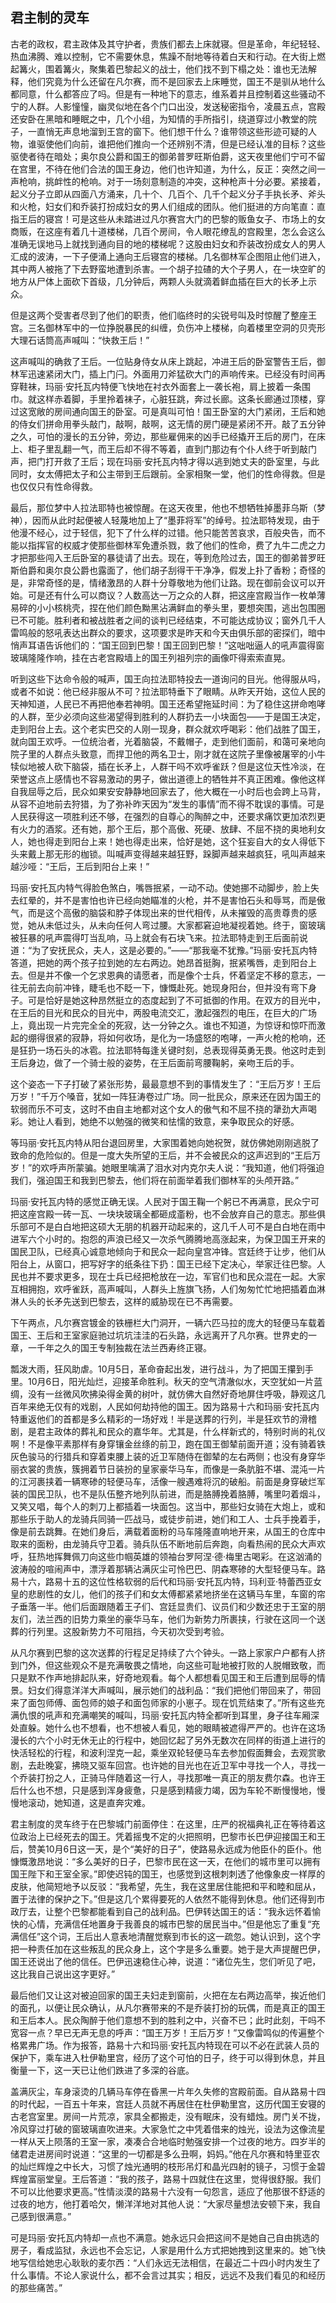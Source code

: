 ## 君主制的灵车

古老的政权，君主政体及其守护者，贵族们都去上床就寝。但是革命，年纪轻轻、热血沸腾、难以控制，它不需要休息，焦躁不耐地等待着白天和行动。在大街上燃起篝火，围着篝火，聚集着巴黎起义的战士，他们找不到下榻之处：谁也无法解释，他们究竟为什么还留在凡尔赛，而不是回家去上床睡觉，国王不是驯从地什么都同意，什么都答应了吗。但是有一种地下的意志，维系着并且控制着这些骚动不宁的人群。人影憧憧，幽灵似地在各个门口出没，发送秘密指令，凌晨五点，宫殿还安卧在黑暗和睡眠之中，几个小组，为知情的手所指引，绕道穿过小教堂的院子，一直悄无声息地溜到王宫的窗下。他们想干什么？谁带领这些形迹可疑的人物，谁驱使他们向前，谁把他们推向一个还辨别不清，但是已经认准的目标？这些驱使者待在暗处；奥尔良公爵和国王的御弟普罗旺斯伯爵，这天夜里他们宁可不留在宫里，不待在他们合法的国王身边，他们也许知道，为什么，反正：突然之间一声枪响，挑衅性的枪响。对于一场刻意制造的冲突，这种枪声十分必要。紧接着，起义分子立即从四面八方涌来，几十个、几百个、几千个起义分子手执长矛、斧头和火枪，妇女们和乔装打扮成妇女的男人们组成的团队。他们挺进的方向笔直：直指王后的寝宫！可是这些从未踏进过凡尔赛宫大门的巴黎的贩鱼女子、市场上的女商贩，在这座有着几十道楼梯，几百个房间，令人眼花缭乱的宫殿里，怎么会这么准确无误地马上就找到通向目的地的楼梯呢？这股由妇女和乔装改扮成女人的男人汇成的波涛，一下子便涌上通向王后寝宫的楼梯。几名御林军企图阻止他们进入，其中两人被拖了下去野蛮地遭到杀害。一个胡子拉碴的大个子男人，在一块空旷的地方从尸体上面砍下首级，几分钟后，两颗人头就滴着鲜血插在巨大的长矛上示众。

但是这两个受害者尽到了他们的职责，他们临终时的尖锐号叫及时惊醒了整座王宫。三名御林军中的一位挣脱暴民的纠缠，负伤冲上楼梯，向着楼里空洞的贝壳形大理石话筒高声喊叫：“快救王后！”

这声喊叫的确救了王后。一位贴身侍女从床上跳起，冲进王后的卧室警告王后，御林军迅速紧闭大门，插上门闩。外面用刀斧猛砍大门的声响传来。已经没有时间再穿鞋袜，玛丽·安托瓦内特便飞快地在衬衣外面套上一袭长袍，肩上披着一条围巾。就这样赤着脚，手里拎着袜子，心脏狂跳，奔过长廊。这条长廊通过顶楼，穿过这宽敞的房间通向国王的卧室。可是真叫可怕！国王卧室的大门紧闭，王后和她的侍女们拼命用拳头敲门，敲啊，敲啊，这无情的房门硬是紧闭不开。敲了五分钟之久，可怕的漫长的五分钟，旁边，那些雇佣来的凶手已经撬开王后的房门，在床上、柜子里乱翻一气，而王后却不得不等着，直到门那边有个仆人终于听到敲门声，把门打开救了王后；现在玛丽·安托瓦内特才得以逃到她丈夫的卧室里，与此同时，女太傅把太子和公主带到王后跟前。全家相聚一堂，他们的性命得救。但是也仅仅只有性命得救。

最后，那位梦中人拉法耶特也被惊醒。在这天夜里，他也不想牺牲掉墨菲乌斯（梦神），因而从此时起便被人轻蔑地加上了“墨菲将军”的绰号。拉法耶特发现，由于他漫不经心，过于轻信，犯下了什么样的过错。他只能苦苦哀求，百般央告，而不能以指挥官的权威才使那些御林军免遭杀戮，救了他们的性命，费了九牛二虎之力才把那些闯入王后卧室的暴徒请了出去。现在，等到危险过去，国王的御弟普罗旺斯伯爵和奥尔良公爵也露面了，他们胡子刮得干干净净，假发上扑了香粉；奇怪的是，非常奇怪的是，情绪激昂的人群十分尊敬地为他们让路。现在御前会议可以开始。可是还有什么可以商议？人数高达一万之众的人群，把这座宫殿当作一枚单薄易碎的小小核桃壳，捏在他们颜色黝黑沾满鲜血的拳头里，要想突围，逃出包围圈已不可能。胜利者和被战胜者之间的谈判已经结束，不可能达成协议；窗外几千人雷鸣般的怒吼表达出群众的要求，这项要求是昨天和今天由俱乐部的密探们，暗中悄声耳语告诉他们的：“国王回到巴黎！国王回到巴黎！”这咄咄逼人的吼声震得窗玻璃隆隆作响，挂在古老宫殿墙上的国王列祖列宗的画像吓得索索直晃。

听到这些下达命令般的喊声，国王向拉法耶特投去一道询问的目光。他得服从吗，或者不如说：他已经非服从不可？拉法耶特垂下了眼睛。从昨天开始，这位人民的天神知道，人民已不再把他奉若神明。国王还希望拖延时间：为了稳住这拼命咆哮的人群，至少必须向这些渴望得到胜利的人群扔去一小块面包——于是国王决定，走到阳台上去。这个老实巴交的人刚一现身，群众就欢呼喝彩：他们战胜了国王，就向国王欢呼。一位统治者，光着脑袋，不戴帽子，走到他们面前，和蔼可亲地向院子里的人群点头致意，而捍卫他的两名卫士，刚才就在这院子里像被屠宰的小牛犊似地被人砍下脑袋，插在长矛上，人群干吗不欢呼雀跃？但是这位天性冷淡，在荣誉这点上感情也不容易激动的男子，做出道德上的牺牲并不真正困难。像他这样自我屈辱之后，民众如果安安静静地回家去了，他大概在一小时后也会跨上马背，从容不迫地前去狩猎，为了弥补昨天因为“发生的事情”而不得不耽误的事情。可是人民获得这一项胜利还不够，在强烈的自尊心的陶醉之中，还要求痛饮更加浓烈更有火力的酒浆。还有她，那个王后，那个高傲、死硬、放肆、不屈不挠的奥地利女人，她也得走到阳台上来！她也得走出来，恰好是她，这个狂妄自大的女人得低下头来戴上那无形的枷锁。叫喊声变得越来越狂野，跺脚声越来越疯狂，吼叫声越来越沙哑：“王后，王后到阳台上来！”

玛丽·安托瓦内特气得脸色煞白，嘴唇抿紧，一动不动。使她挪不动脚步，脸上失去红晕的，并不是害怕也许已经向她瞄准的火枪，并不是害怕石头和辱骂，而是傲气，而是这个高傲的脑袋和脖子体现出来的世代相传，从未摧毁的高贵尊贵的感觉，她从未低过头，从未向任何人弯过腰。大家都窘迫地凝视着她。终于，窗玻璃被狂暴的吼声震得叮当乱响，马上就会有石块飞来。拉法耶特走到王后面前说道：“为了安抚民众，夫人，这是必要的。”——“那我毫不犹豫。”玛丽·安托瓦内特答道，把她的两个孩子拉到她的左右两边。她昂首挺胸，抿紧嘴唇，走到阳台上去。但是并不像一个乞求恩典的请愿者，而是像个士兵，怀着坚定不移的意志，一往无前去向前冲锋，睫毛也不眨一下，慷慨赴死。她现身阳台，但并没有弯下身子。可是恰好是她这种昂然挺立的态度起到了不可抵御的作用。在双方的目光中，在王后的目光和民众的目光中，两股电流交汇，激起强烈的电压，在巨大的广场上，竟出现一片完完全全的死寂，达一分钟之久。谁也不知道，为惊讶和惊吓而激起的绷得很紧的寂静，将如何收场，是化为一场盛怒的咆哮，一声火枪的枪响，还是狂扔一场石头的冰雹。拉法耶特每逢关键时刻，总表现得英勇无畏。他这时走到王后身边，做了一个骑士般的姿势，在王后面前弯腰鞠躬，亲吻王后的手。

这个姿态一下子打破了紧张形势，最最意想不到的事情发生了：“王后万岁！王后万岁！”千万个嗓音，犹如一阵狂涛卷过广场。同一批民众，原来还在因为国王的软弱而乐不可支，这时不由自主地都对这个女人的傲气和不屈不挠的犟劲大声喝彩。她让人看到，她绝不以勉强的微笑和怯懦的致意，来争取民众的好感。

等玛丽·安托瓦内特从阳台退回房里，大家围着她向她祝贺，就仿佛她刚刚逃脱了致命的危险似的。但是一度大失所望的王后，并不会被民众的这声迟到的“王后万岁！”的欢呼声所蒙骗。她眼里噙满了泪水对内克尔夫人说：“我知道，他们将强迫我们，强迫国王和我到巴黎去，他们将在前面举着我们御林军的头颅开路。”

玛丽·安托瓦内特的感觉正确无误。人民对于国王鞠一个躬已不再满意，民众宁可把这座宫殿一砖一瓦、一块块玻璃全都砸成齑粉，也不会放弃自己的意志。那些俱乐部可不是白白地把这硕大无朋的机器开动起来的，这几千人可不是白白地在雨中进军六个小时的。抱怨的声浪已经又一次杀气腾腾地高涨起来，为保卫国王开来的国民卫队，已经真心诚意地倾向于和民众一起向皇宫冲锋。宫廷终于让步，他们从阳台上，从窗口，把写好字的纸条往下扔：国王已经下定决心，举家迁往巴黎。人民也并不要求更多，现在士兵已经把枪放在一边，军官们也和民众混在一起。大家互相拥抱，欢呼雀跃，高声喊叫，人群头上旌旗飞扬，人们匆匆忙忙地把插着血淋淋人头的长矛先送到巴黎去，这样的威胁现在已不再需要。

下午两点，凡尔赛宫镀金的铁栅栏大门洞开，一辆六匹马拉的庞大的轻便马车载着国王、王后和王室家庭驰过坑坑洼洼的石头路，永远离开了凡尔赛。世界史的一章，一千年之久的国王专制独裁在法兰西寿终正寝。

瓢泼大雨，狂风助虐。10月5日，革命奋起出发，进行战斗，为了把国王攥到手里。10月6日，阳光灿烂，迎接革命胜利。秋天的空气清澈似水，天空犹如一片蓝绸，没有一丝微风吹拂染得金黄的树叶，就仿佛大自然好奇地屏住呼吸，静观这几百年来绝无仅有的戏剧，人民如何劫持他的国王。因为路易十六和玛丽·安托瓦内特重返他们的首都是多么精彩的一场好戏！半是送葬的行列，半是狂欢节的滑稽剧，是君主政体的葬礼和民众的嘉华年。尤其是，什么样新式的，特别时尚的礼仪啊！不是像平素那样有身穿镶金丝绦的前卫，跑在国王御辇前面开道；没有骑着铁灰色骏马的行猎兵和穿着束腰上装的近卫军随侍在御辇的左右两侧；也没有身穿华丽衣裳的贵族，簇拥着节日装扮的皇家豪华马车，而像是一条肮脏不堪、混沌一片的江河裹挟着一辆寒碜的轻便马车，活像一艘遇难将沉的破船。前面是身穿破烂军装的国民卫队，也不是队伍整齐地列队前进，而是胳膊挽着胳膊，嘴里叼着烟斗，又笑又唱，每个人的刺刀上都插着一块面包。这当中，那些妇女骑在大炮上，或和那些乐于助人的龙骑兵同骑一匹战马，或徒步前进，她们和工人、士兵手挽着手，像是前去跳舞。在她们身后，满载着面粉的马车隆隆直响地开来，从国王的仓库中取来的面粉，由龙骑兵守卫着。骑兵队伍不断地前后奔跑，向看热闹的民众大声欢呼，狂热地挥舞佩刀向这些巾帼英雄的领袖台罗阿涅·德·梅里古喝彩。在这汹涌的波涛般的喧闹声中，漂浮着那辆沾满灰尘可怜巴巴、阴森寒碜的大型轻便马车。路易十六，路易十五的这位性格软弱的后代和玛丽·安托瓦内特，玛利亚·特蕾西亚女皇的悲剧性的女儿，他们的孩子们和女太傅都紧紧地挤坐在这辆马车里，车窗的帘子垂落一半。他们后面跟随着王子们、宫廷显贵们、议员们和少数还忠于王室的朋友们，法兰西的旧势力乘坐的豪华马车，他们为新势力所裹挟，行驶在这同一个送葬的行列里。这股新势力不可阻挡，今天初次受到考验。

从凡尔赛到巴黎的这次送葬的行程足足持续了六个钟头。一路上家家户户都有人挤到门外，但这些观众不是充满敬畏之情地，向这些可耻地被打败的人脱帽致敬，而只是默不作声地排起队来，好奇地观看。每个人都想看见国王和王后遭到屈辱的情景。妇女们得意洋洋大声喊叫，展示她们的战利品：“我们把他们带回来了，带回来了面包师傅、面包师的娘子和面包师家的小崽子。现在饥荒结束了。”所有这些充满仇恨的吼声和充满嘲笑的喊叫，玛丽·安托瓦内特全都听到耳里，身子往车厢深处直躲。她什么也不想看，也不想被人看见，她的眼睛被遮得严严的。也许在这场漫长的六个小时无休无止的行程中，她回忆起了另外无数次在同样的街道上进行的快活轻松的行程，和波利涅克一起，乘坐双轮轻便马车去参加假面舞会，去观赏歌剧，去赴晚宴，拂晓又驱车回宫。也许她的目光也在近卫军中寻找一个人，寻找一个乔装打扮之人，正骑马伴随着这一行人，寻找那唯一真正的朋友费尔森。也许王后什么也不想，只是感到浑身疲惫，只是感到精疲力竭，因为车轮不断慢慢地，慢慢地滚动，她知道，这是直奔灾难。

君主制度的灵车终于在巴黎城门前面停住：在这里，庄严的祝福典礼正在等待着这位政治上已经死去的国王。凭着摇曳不定的火把照明，巴黎市长巴伊迎接国王和王后，赞美10月6日这一天，是个“美好的日子”，使路易永远成为他臣仆的臣仆。他慷慨激昂地说：“多么美好的日子，巴黎市民在这一天，在他们的城市里可以拥有国王陛下和王室全家。”即使迟钝的国王，也感觉到这根刺刺透了他像象皮一样厚的皮肤，他简短地予以反驳：“我希望，先生，我在这里居住能把和平和睦和屈从，置于法律的保护之下。”但是这几个累得要死的人依然不能得到休息。他们还得到市政厅去，让整个巴黎都能看到自己的战利品。巴伊转达国王的话：“我永远怀着愉快的心情，充满信任地置身于我善良的城市巴黎的居民当中。”但是他忘了重复“充满信任”这个词，王后出人意表地清醒觉察到市长的这一疏忽。她认识到，这个字把一种责任加在这些叛乱的民众身上，这个字是多么重要。她于是大声提醒巴伊，国王还说出了他的信任。巴伊迅速稳住心神，说道：“诸位先生，您们听见了吧，这比我自己说出这字更好。”

最后他们又让这对被迫回家的国王夫妇走到窗前，火把在左右两边高举，挨近他们的面孔，以便让民众确认，从凡尔赛带来的不是乔装打扮的玩偶，而是真正的国王和王后本人。民众陶醉于他们意想不到的胜利之中，兴奋不已；此时此刻，干吗不宽容一点？早已无声无息的呼声：“国王万岁！王后万岁！”又像雷鸣似的传遍整个格累弗广场。作为报答，路易十六和玛丽·安托瓦内特现在可以不必在武装人员的保护下，乘车进入杜伊勒里宫，经历了这个可怕的日子，终于可以得到休息，并且衡量一下，这一天已让他们跌进了多深的谷底。

盖满灰尘，车身滚烫的几辆马车停在昏黑一片年久失修的宫殿前面。自从路易十四的时代起，一百五十年来，宫廷人员就不再居住在杜伊勒里宫，这历代国王安寝的古老宫室里。房间一片荒凉，家具全都搬走，没有眠床，没有蜡烛。房门关不拢，冷风穿过打破的窗玻璃直吹进来。大家急忙之中凭着借来的烛光，设法为这像流星一样从天上陨落的王室一家，凑凑合合地临时勉强安排一个过夜的地方。四岁半的储君走进房间时说道：“这里的一切都是多么丑啊，妈妈。”他在凡尔赛和特里亚农的灿烂辉煌之中长大，习惯了烛光通明的枝形吊灯和晶光四射的镜子，习惯于金碧辉煌富丽堂皇。王后答道：“我的孩子，路易十四就住在这里，觉得很舒服。我们不可以比他要求更高。”性情淡漠的路易十六没有一句怨言，适应了他那很不舒适的过夜的地方，他打着哈欠，懒洋洋地对其他人说：“大家尽量想法安顿下来，我自己感到很满意。”

可是玛丽·安托瓦内特却一点也不满意。她永远只会把这间不是她自己自由挑选的房子，看成监狱，永远也不会忘记，人家是用什么方式把她拽到这里来的。她飞快地写信给她忠心耿耿的麦尔西：“人们永远无法相信，在最近二十四小时内发生了什么事情。不论人家说什么，都不会言过其实；相反，远远不及我们看见的和经历的那些痛苦。”
